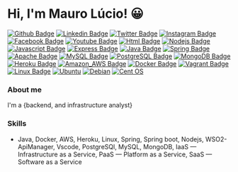 # Hi, I'm Mauro Lúcio! :grinning: 
[![Github Badge](https://img.shields.io/badge/-Github-000?style=flat-square&logo=Github&logoColor=white&link=https://github.com/mauroslucios)](https://github.com/mauroslucios)
[![Linkedin Badge](https://img.shields.io/badge/-LinkedIn-blue?style=flat-square&labelColor=01579B&logo=Linkedin&logoColor=white&link=https://www.linkedin.com/in/mauro-lúcio-pereira/)](https://www.linkedin.com/in/mauro-lúcio-pereira/)
[![Twitter Badge](https://img.shields.io/badge/-Twitter-1ca0f1?style=flat-square&labelColor=01579B&logo=twitter&logoColor=white&link=https://twitter.com/mauroslucios)](https://twitter.com/mauroslucios)
[![Instagram Badge](https://img.shields.io/badge/Instagram-E4405F?style=flat-square&labelColor=CC0000&logo=instagram&logoColor=white)](https://www.instagram.com/luciospsilva/)
[![Facebook Badge](https://img.shields.io/badge/facebook-%231877F2.svg?&style=flat-square&labelColor=01579B&logo=facebook&logoColor=white)](https://www.facebook.com/mauroslucios)
[![Youtube Badge](https://img.shields.io/badge/YouTube-FF0000?style=flat-square&logo=youtube&logoColor=white)](https://www.youtube.com/channel/UCFUC1CjoLr7PTFVMRAbLkiw)
[![Html Badge](https://img.shields.io/badge/HTML-239120?style=flat-square&logo=html5&logoColor=white)]()
[![Nodejs Badge](https://img.shields.io/badge/Node.js-43853D?style=flat-square&logo=node.js&logoColor=white)]()
[![Javascript Badge](https://img.shields.io/badge/JavaScript-323330?style=flat-square&logo=javascript&logoColor=F7DF1E)]()
[![Express Badge](https://img.shields.io/badge/Express.js-404D59?style=flat-square&logo=express&logoColor=white)]()
[![Java Badge](https://img.shields.io/badge/Java-ED8B00?style=flat-square&logo=java&logoColor=white)]()
[![Spring Badge](https://img.shields.io/badge/Spring-6DB33F?style=flat-square&logo=spring&logoColor=white)]()
[![Apache Badge](https://img.shields.io/badge/Apache-CA2136?style=flat-square&logo=apache&logoColor=white)]()
[![MySQL Badge](https://img.shields.io/badge/MySQL-00000F?style=flat-square&logo=mysql&logoColor=white)]()
[![PostgreSQL Badge](https://img.shields.io/badge/PostgreSQL-316192?style=flat-square&logo=postgresql&logoColor=white)]()
[![MongoDB Badge](https://img.shields.io/badge/MongoDB-4EA94B?style=flat-squaree&logo=mongodb&logoColor=white)]()
[![Heroku Badge](https://img.shields.io/badge/Heroku-430098?style=flat-square&logo=heroku&logoColor=white)]()
[![Amazon_AWS Badge](https://img.shields.io/badge/Amazon_AWS-232F3E?style=flat-square&logo=amazon-aws&logoColor=white)]()
[![Docker Badge](https://img.shields.io/badge/Docker-2496ED?style=flat-square&logo=docker&logoColor=white)]()
[![Vagrant Badge](https://img.shields.io/badge/Vagrant-2966CE?style=flat-square&logo=vagrant&logoColor=white)]()
[![Linux Badge](https://img.shields.io/badge/Linux-E34F26?style=flat-square&logo=linux&logoColor=black)]()
[![Ubuntu](https://img.shields.io/badge/Ubuntu-E95420?style=for-the-badge&logo=ubuntu&logoColor=white)]()
[![Debian](https://img.shields.io/badge/Debian-D70A53?style=flat-square&logo=debian&logoColor=white)]()
[![Cent OS](https://img.shields.io/badge/cent%20os-002260?style=flat-square&logo=centos&logoColor=F0F0F0)]()




### About me
I'm a {backend, and infrastructure analyst} 

### Skills
- Java, Docker, AWS, Heroku, Linux, Spring, Spring boot, Nodejs, WSO2-ApiManager, Vscode, PostgreSQl, MySQL, MongoDB, IaaS — Infrastructure as a Service, PaaS — Platform as a Service, SaaS — Software as a Service

  
  
